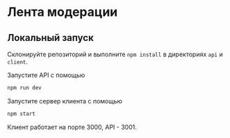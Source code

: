 # Лента модерации

## Локальный запуск

Склонируйте репозиторий и выполните `npm install` в директориях `api` и `client`.

Запустите API с помощью

```bash
npm run dev
```

Запустите сервер клиента с помощью

```bash
npm start
```

Клиент работает на порте 3000, API - 3001.
